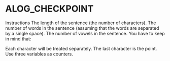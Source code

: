 # ALOG_CHECKPOINT
Instructions
The length of the sentence (the number of characters).
The number of words in the sentence (assuming that the words are separated by a single space).
The number of vowels in the sentence.
You have to keep in mind that: 

Each character will be treated separately.
The last character is the point.
Use three variables as counters.
